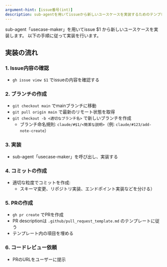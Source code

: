 ```yaml
---
argument-hint: [issue番号(int)]
description: sub-agentを用いてissueから新しいユースケースを実装するためのテンプレート
---
```


sub-agent「usecase-maker」を用いてissue $1 から新しいユースケースを実装します。
以下の手順に従って実装を行います。

## 実装の流れ

### 1. Issue内容の確認
- `gh issue view $1` でissueの内容を確認する

### 2. ブランチの作成
- `git checkout main` でmainブランチに移動
- `git pull origin main` で最新のリモート状態を取得
- `git checkout -b <適切なブランチ名>` で新しいブランチを作成
  - ブランチ命名規則: `claude/#$1/<簡潔な説明>`（例: `claude/#123/add-note-create`）

### 3. 実装
- sub-agent「usecase-maker」を呼び出し、実装する

### 4. コミットの作成
- 適切な粒度でコミットを作成:
  - スキーマ変更、リポジトリ実装、エンドポイント実装などを分ける）

### 5. PRの作成
- `gh pr create` でPRを作成
- PR descriptionは `.github/pull_request_template.md` のテンプレートに従う
- テンプレート内の項目を埋める

### 6. コードレビュー依頼
- PRのURLをユーザーに提示
